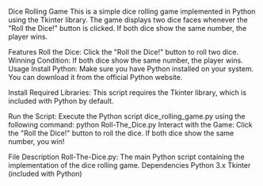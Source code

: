 Dice Rolling Game
This is a simple dice rolling game implemented in Python using the Tkinter library. The game displays two dice faces whenever the "Roll the Dice!" button is clicked. If both dice show the same number, the player wins.

Features
Roll the Dice: Click the "Roll the Dice!" button to roll two dice.
Winning Condition: If both dice show the same number, the player wins.
Usage
Install Python: Make sure you have Python installed on your system. You can download it from the official Python website.

Install Required Libraries: This script requires the Tkinter library, which is included with Python by default.

Run the Script: Execute the Python script dice_rolling_game.py using the following command:
python Roll-The_Dice.py
Interact with the Game: Click the "Roll the Dice!" button to roll the dice. If both dice show the same number, you win!

File Description
Roll-The-Dice.py: The main Python script containing the implementation of the dice rolling game.
Dependencies
Python 3.x
Tkinter (included with Python)
